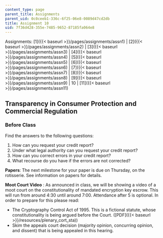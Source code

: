 ```yaml
---
content_type: page
parent_title: Assignments
parent_uid: 0c0ceeb1-336c-6f25-06e8-0089d47cd2db
title: Assignment 10
uid: 7f36d428-355e-7485-9652-87185fa064e8
---
```


Assignments: [1]({{< baseurl >}}/pages/assignments/assn1) | [2]({{< baseurl >}}/pages/assignments/assn2) | [3]({{< baseurl >}}/pages/assignments/assn3) | [4]({{< baseurl >}}/pages/assignments/assn4) | [5]({{< baseurl >}}/pages/assignments/assn5) | [6]({{< baseurl >}}/pages/assignments/assn6) | [7]({{< baseurl >}}/pages/assignments/assn7) | [8]({{< baseurl >}}/pages/assignments/assn8) | [9]({{< baseurl >}}/pages/assignments/assn9) | 10 | [11]({{< baseurl >}}/pages/assignments/assn11)

Transparency in Consumer Protection and Commercial Regulation
-------------------------------------------------------------

### Before Class

Find the answers to the following questions:

1.  How can you request your credit report?
2.  Under what legal authority can you request your credit report?
3.  How can you correct errors in your credit report?
4.  What recourse do you have if the errors are not corrected?

**Papers**: The next milestone for your paper is due on Thursday, on the rotisserie. See information on papers for details.

**Moot Court Video** : As announced in class, we will be showing a video of a moot court on the constitutionality of mandated encryption key escrow. This will run from around 4:30 until around 7:00. Attendance after 5 is optional. In order to prepare for this please read:

*   The Cryptography Control Act of 1995. This is a fictional statute, whose constitutionality is being argued before the Court. ([PDF]({{< baseurl >}}/resources/plenary_cort_sta))
*   Skim the appeals court decision (majority opinion, concurring opinion, and dissent) that is being appealed in this hearing.
